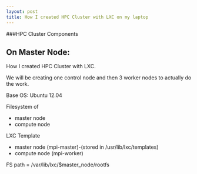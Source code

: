 ```yaml
---
layout: post
title: How I created HPC Cluster with LXC on my laptop
---
```


###HPC Cluster Components


On Master Node:
-

How I created HPC Cluster with LXC.

We will be creating one control node and then 3 worker nodes to actually do the work.

Base OS: Ubuntu 12.04

Filesystem of
- master node
- compute node

LXC Template
- master node (mpi-master)-(stored in /usr/lib/lxc/templates)
- compute node (mpi-worker)

FS path = /var/lib/lxc/$master_node/rootfs



